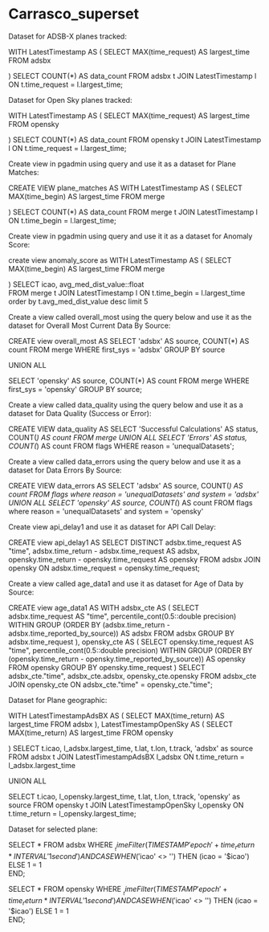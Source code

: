 # Carrasco_superset
Dataset for ADSB-X planes tracked:

WITH LatestTimestamp AS (
    SELECT
        MAX(time_request) AS largest_time
    FROM
        adsbx
   
)
SELECT
    COUNT(*) AS data_count
FROM
    adsbx t
JOIN
    LatestTimestamp l ON t.time_request = l.largest_time;
    
Dataset for Open Sky planes tracked:

WITH LatestTimestamp AS (
    SELECT
        MAX(time_request) AS largest_time
    FROM
        opensky

)
SELECT
    COUNT(*) AS data_count
FROM
    opensky t
JOIN
    LatestTimestamp l ON t.time_request = l.largest_time;
    
Create view in pgadmin using query and use it as a dataset for Plane Matches:

CREATE VIEW plane_matches AS
WITH LatestTimestamp AS (
    SELECT
        MAX(time_begin) AS largest_time
    FROM
        merge
    
)
SELECT
    COUNT(*) AS data_count
FROM
    merge t
JOIN
    LatestTimestamp l ON t.time_begin = l.largest_time;

    
Create view in pgadmin using query and use it it as a dataset for Anomaly Score:

create view anomaly_score as
WITH LatestTimestamp AS (
    SELECT
        MAX(time_begin) AS largest_time
    FROM
        merge 
 
)
SELECT icao, avg_med_dist_value::float  
FROM merge t
JOIN
    LatestTimestamp l ON t.time_begin = l.largest_time
order by t.avg_med_dist_value desc limit 5

Create a view called overall_most using the query below and use it as the dataset for Overall Most Current Data By Source:

CREATE view overall_most AS
SELECT
    'adsbx' AS source,
    COUNT(*) AS count
FROM merge
WHERE first_sys = 'adsbx'
GROUP BY source

UNION ALL

SELECT
    'opensky' AS source,
    COUNT(*) AS count
FROM merge
WHERE first_sys = 'opensky'
GROUP BY source;

Create a view called data_quality using the query below and use it as a dataset for Data Quality (Success or Error):

CREATE VIEW data_quality AS
SELECT 'Successful Calculations' AS status, COUNT(*) AS count
FROM merge
UNION ALL
SELECT 'Errors' AS status, COUNT(*) AS count
FROM flags
WHERE reason = 'unequalDatasets';


Create a view called data_errors using the query below and use it as a dataset for Data Errors By Source:

CREATE VIEW data_errors AS
SELECT
    'adsbx' AS source,
    COUNT(*) AS count
FROM flags
where reason = 'unequalDatasets' and system = 'adsbx'
UNION ALL
SELECT
    'opensky' AS source,
    COUNT(*) AS count
FROM flags
where reason = 'unequalDatasets' and system = 'opensky'



Create view api_delay1 and use it as dataset for API Call Delay:

CREATE view api_delay1 AS
SELECT DISTINCT adsbx.time_request AS "time",
    adsbx.time_return - adsbx.time_request AS adsbx,
    opensky.time_return - opensky.time_request AS opensky
   FROM adsbx
     JOIN opensky ON adsbx.time_request = opensky.time_request;



Create a view called age_data1 and use it as dataset for Age of Data by Source:

CREATE view age_data1 AS
WITH adsbx_cte AS (
         SELECT adsbx.time_request AS "time",
            percentile_cont(0.5::double precision) WITHIN GROUP (ORDER BY (adsbx.time_return - adsbx.time_reported_by_source)) AS adsbx
           FROM adsbx
          GROUP BY adsbx.time_request
        ), opensky_cte AS (
         SELECT opensky.time_request AS "time",
            percentile_cont(0.5::double precision) WITHIN GROUP (ORDER BY (opensky.time_return - opensky.time_reported_by_source)) AS opensky
           FROM opensky
          GROUP BY opensky.time_request
        )
 SELECT adsbx_cte."time",
    adsbx_cte.adsbx,
    opensky_cte.opensky
   FROM adsbx_cte
     JOIN opensky_cte ON adsbx_cte."time" = opensky_cte."time";


Dataset for Plane geographic:

WITH LatestTimestampAdsBX AS (
    SELECT
        MAX(time_return) AS largest_time
    FROM
        adsbx
),
LatestTimestampOpenSky AS (
    SELECT
        MAX(time_return) AS largest_time
    FROM
        opensky

)
SELECT
    t.icao,
    l_adsbx.largest_time,
    t.lat,
    t.lon,
    t.track,
    'adsbx' as source
FROM
    adsbx t
JOIN
    LatestTimestampAdsBX l_adsbx ON t.time_return = l_adsbx.largest_time

UNION ALL

SELECT
    t.icao,
    l_opensky.largest_time,
    t.lat,
    t.lon,
    t.track,
    'opensky' as source
FROM
    opensky t
JOIN
    LatestTimestampOpenSky l_opensky ON t.time_return = l_opensky.largest_time;

Dataset for selected plane:

SELECT *
FROM adsbx
WHERE 
  $__timeFilter(TIMESTAMP 'epoch' + time_return * INTERVAL '1 second')
AND 
CASE 
  WHEN ('$icao' <> '') THEN (icao = '$icao')
  ELSE 1 = 1           
END;

SELECT *
FROM opensky
WHERE 
  $__timeFilter(TIMESTAMP 'epoch' + time_return * INTERVAL '1 second')
AND 
CASE 
  WHEN ('$icao' <> '') THEN (icao = '$icao')
  ELSE 1 = 1           
END;


